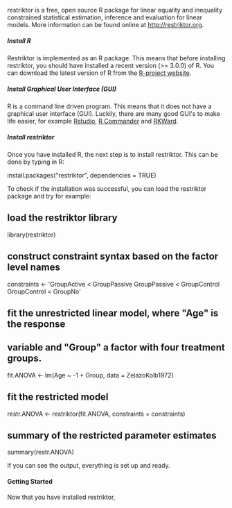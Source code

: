 restriktor is a free, open source R package for linear equality and inequality 
constrained statistical estimation, inference and evaluation for linear models. More 
information can be found online at http://restriktor.org.


##### Install R #####
Restriktor is implemented as an R package. This means that before installing
restriktor, you should have installed a recent version (>= 3.0.0) of R. You can
download the latest version of R from the
[R-project website](http://www.r-project.org).

##### Install Graphical User Interface (GUI) #####
R is a command line driven program. This means that it does not have a graphical
user interface (GUI). Luckily, there are many good GUI's to make life easier, for
example [Rstudio](http://rstudio.org), [R Commander](http://www.rcommander.com/)
and [RKWard](https://rkward.kde.org/).

##### Install restriktor #####
Once you have installed R, the next step is to install restriktor. This can be
done by typing in R:

install.packages("restriktor", dependencies = TRUE)

To check if the installation was successful, you can load the restriktor package
and try for example:

## load the restriktor library
library(restriktor)

## construct constraint syntax based on the factor level names
constraints <- 'GroupActive  < GroupPassive
                GroupPassive < GroupControl
                GroupControl < GroupNo'

## fit the unrestricted linear model, where "Age" is the response
## variable and "Group" a factor with four treatment groups.
fit.ANOVA <- lm(Age ~ -1 + Group, data = ZelazoKolb1972)

## fit the restricted model
restr.ANOVA <- restriktor(fit.ANOVA, constraints = constraints)

## summary of the restricted parameter estimates
summary(restr.ANOVA)


If you can see the output, everything is set up and ready.

#### Getting Started ####
Now that you have installed restriktor, 
